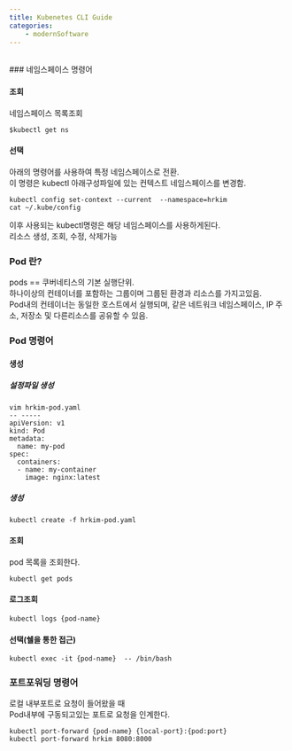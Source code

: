 ```yaml
---
title: Kubenetes CLI Guide
categories: 
    - modernSoftware
---
```



<br>
### 네임스페이스 명령어 

#### 조회 
네임스페이스 목록조회 
```shell
$kubectl get ns 
```


#### 선택 
아래의 명령어를 사용하여 특정 네임스페이스로 전환. <br>
이 명령은 kubectl 아래구성파일에 있는 컨텍스트 네임스페이스를 변경함. <br>
```shell
kubectl config set-context --current  --namespace=hrkim
cat ~/.kube/config
```
이후 사용되는 kubectl명령은 해당 네임스페이스를 사용하게된다. <br>
리소스 생성, 조회, 수정, 삭제가능 <br>



### Pod 란?
pods == 쿠버네티스의 기본 실행단위.<br>
하나이상의 컨테이너를 포함하는 그룹이며 그룹된 환경과 리소스를 가지고있음. <br>
Pod내의 컨테이너는 동일한 호스트에서 실행되며, 같은 네트워크 네임스페이스, IP 주소, 저장소 및 다른리소스를 공유할 수 있음. <br>

### Pod 명령어
#### 생성 
##### 설정파일 생성
```shell
vim hrkim-pod.yaml
-- -----
apiVersion: v1
kind: Pod
metadata:
  name: my-pod
spec:
  containers:
  - name: my-container
    image: nginx:latest
```
##### 생성 
```shell
kubectl create -f hrkim-pod.yaml
```
#### 조회 
pod 목록을 조회한다. 
```shell
kubectl get pods 
```
#### 로그조회 
```shell
kubectl logs {pod-name} 
```

#### 선택(쉘을 통한 접근)
```shell
kubectl exec -it {pod-name}  -- /bin/bash
```

### 포트포워딩 명령어 
로컬 내부포트로 요청이 들어왔을 때 <br>
Pod내부에 구동되고있는 포트로 요청을 인계한다. <br>
```shell
kubectl port-forward {pod-name} {local-port}:{pod:port}
kubectl port-forward hrkim 8080:8000
```
